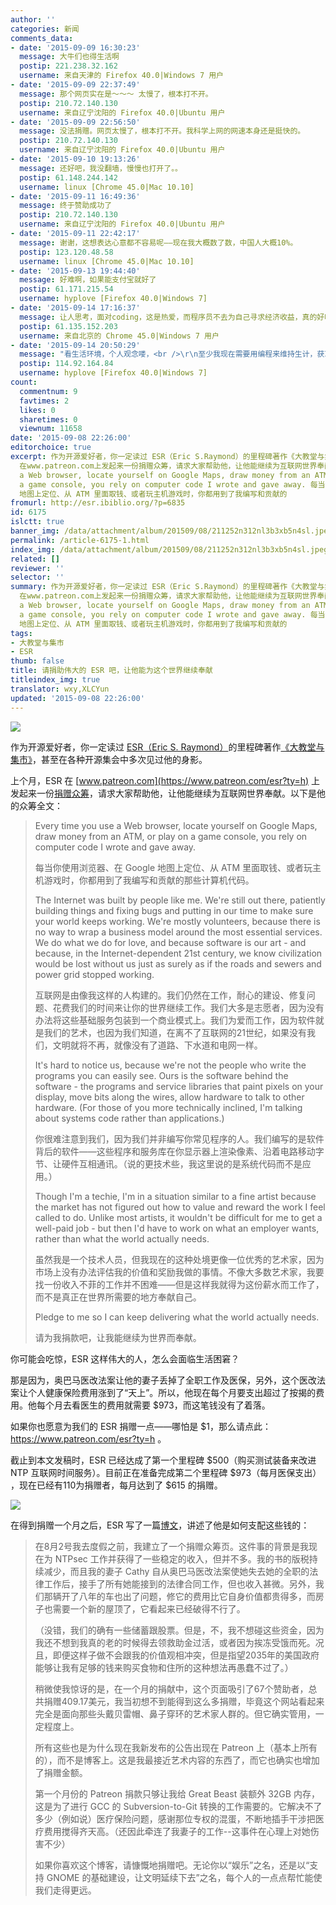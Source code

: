 ```yaml
---
author: ''
categories: 新闻
comments_data:
- date: '2015-09-09 16:30:23'
  message: 大牛们也得生活啊
  postip: 221.238.32.162
  username: 来自天津的 Firefox 40.0|Windows 7 用户
- date: '2015-09-09 22:37:49'
  message: 那个网页实在是～～～ 太慢了，根本打不开。
  postip: 210.72.140.130
  username: 来自辽宁沈阳的 Firefox 40.0|Ubuntu 用户
- date: '2015-09-09 22:56:50'
  message: 没法捐赠。网页太慢了，根本打不开。我科学上网的网速本身还是挺快的。
  postip: 210.72.140.130
  username: 来自辽宁沈阳的 Firefox 40.0|Ubuntu 用户
- date: '2015-09-10 19:13:26'
  message: 还好吧，我没翻墙，慢慢也打开了。。
  postip: 61.148.244.142
  username: linux [Chrome 45.0|Mac 10.10]
- date: '2015-09-11 16:49:36'
  message: 终于赞助成功了
  postip: 210.72.140.130
  username: 来自辽宁沈阳的 Firefox 40.0|Ubuntu 用户
- date: '2015-09-11 22:42:17'
  message: 谢谢，这想表达心意都不容易呢——现在我大概数了数，中国人大概10%。
  postip: 123.120.48.58
  username: linux [Chrome 45.0|Mac 10.10]
- date: '2015-09-13 19:44:40'
  message: 好难啊，如果能支付宝就好了
  postip: 61.171.215.54
  username: hyplove [Firefox 40.0|Windows 7]
- date: '2015-09-14 17:16:37'
  message: 让人思考，面对coding，这是热爱，而程序员不去为自己寻求经济收益，真的好吗？
  postip: 61.135.152.203
  username: 来自北京的 Chrome 45.0|Windows 7 用户
- date: '2015-09-14 20:50:29'
  message: "看生活环境，个人观念喽，<br />\r\n至少我现在需要用编程来维持生计，获取金钱利益。但哪一天，我生活压力没有那么大时，我会用我的空闲时间创造无偿贡献。付出是一种信仰。"
  postip: 114.92.164.84
  username: hyplove [Firefox 40.0|Windows 7]
count:
  commentnum: 9
  favtimes: 2
  likes: 0
  sharetimes: 0
  viewnum: 11658
date: '2015-09-08 22:26:00'
editorchoice: true
excerpt: 作为开源爱好者，你一定读过 ESR（Eric S.Raymond）的里程碑著作《大教堂与集市》，甚至在各种开源集会中多次见过他的身影。 上个月，ESR
  在www.patreon.com上发起来一份捐赠众筹，请求大家帮助他，让他能继续为互联网世界奉献。以下是他的众筹全文：  Every time you use
  a Web browser, locate yourself on Google Maps, draw money from an ATM, or play on
  a game console, you rely on computer code I wrote and gave away. 每当你使用浏览器、在 Google
  地图上定位、从 ATM 里面取钱、或者玩主机游戏时，你都用到了我编写和贡献的
fromurl: http://esr.ibiblio.org/?p=6835
id: 6175
islctt: true
banner_img: /data/attachment/album/201509/08/211252n312nl3b3xb5n4sl.jpeg
permalink: /article-6175-1.html
index_img: /data/attachment/album/201509/08/211252n312nl3b3xb5n4sl.jpeg.thumb.jpg
related: []
reviewer: ''
selector: ''
summary: 作为开源爱好者，你一定读过 ESR（Eric S.Raymond）的里程碑著作《大教堂与集市》，甚至在各种开源集会中多次见过他的身影。 上个月，ESR
  在www.patreon.com上发起来一份捐赠众筹，请求大家帮助他，让他能继续为互联网世界奉献。以下是他的众筹全文：  Every time you use
  a Web browser, locate yourself on Google Maps, draw money from an ATM, or play on
  a game console, you rely on computer code I wrote and gave away. 每当你使用浏览器、在 Google
  地图上定位、从 ATM 里面取钱、或者玩主机游戏时，你都用到了我编写和贡献的
tags:
- 大教堂与集市
- ESR
thumb: false
title: 请捐助伟大的 ESR 吧，让他能为这个世界继续奉献
titleindex_img: true
translator: wxy,XLCYun
updated: '2015-09-08 22:26:00'
---
```


![](/data/attachment/album/201509/08/211252n312nl3b3xb5n4sl.jpeg)


作为开源爱好者，你一定读过 [ESR（Eric S. Raymond）](http://esr.ibiblio.org/)的里程碑著作[《大教堂与集市》](http://www.catb.org/esr/writings/cathedral-bazaar)，甚至在各种开源集会中多次见过他的身影。


上个月，ESR 在 [www.patreon.com](https://www.patreon.com/esr?ty=h) 上发起来一份[捐赠众筹](https://www.patreon.com/esr?ty=h)，请求大家帮助他，让他能继续为互联网世界奉献。以下是他的众筹全文：



> 
> Every time you use a Web browser, locate yourself on Google Maps, draw money from an ATM, or play on a game console, you rely on computer code I wrote and gave away.
> 
> 
> 每当你使用浏览器、在 Google 地图上定位、从 ATM 里面取钱、或者玩主机游戏时，你都用到了我编写和贡献的那些计算机代码。
> 
> 
> The Internet was built by people like me. We're still out there, patiently building things and fixing bugs and putting in our time to make sure your world keeps working. We're mostly volunteers, because there is no way to wrap a business model around the most essential services. We do what we do for love, and because software is our art - and because, in the Internet-dependent 21st century, we know civilization would be lost without us just as surely as if the roads and sewers and power grid stopped working.
> 
> 
> 互联网是由像我这样的人构建的。我们仍然在工作，耐心的建设、修复问题、花费我们的时间来让你的世界继续工作。我们大多是志愿者，因为没有办法将这些基础服务包装到一个商业模式上。我们为爱而工作，因为软件就是我们的艺术，也因为我们知道，在离不了互联网的21世纪，如果没有我们，文明就将不再，就像没有了道路、下水道和电网一样。
> 
> 
> It's hard to notice us, because we're not the people who write the programs you can easily see. Ours is the software behind the software - the programs and service libraries that paint pixels on your display, move bits along the wires, allow hardware to talk to other hardware. (For those of you more technically inclined, I'm talking about systems code rather than applications.)
> 
> 
> 你很难注意到我们，因为我们并非编写你常见程序的人。我们编写的是软件背后的软件——这些程序和服务库在你显示器上渲染像素、沿着电路移动字节、让硬件互相通讯。（说的更技术些，我这里说的是系统代码而不是应用。）
> 
> 
> Though I'm a techie, I'm in a situation similar to a fine artist because the market has not figured out how to value and reward the work I feel called to do. Unlike most artists, it wouldn't be difficult for me to get a well-paid job - but then I'd have to work on what an employer wants, rather than what the world actually needs.
> 
> 
> 虽然我是一个技术人员，但我现在的这种处境更像一位优秀的艺术家，因为市场上没有办法评估我的价值和奖励我做的事情。不像大多数艺术家，我要找一份收入不菲的工作并不困难——但是这样我就得为这份薪水而工作了，而不是真正在世界所需要的地方奉献自己。 
> 
> 
> Pledge to me so I can keep delivering what the world actually needs.
> 
> 
> 请为我捐款吧，让我能继续为世界而奉献。
> 
> 
> 


你可能会吃惊，ESR 这样伟大的人，怎么会面临生活困窘？


那是因为，奥巴马医改法案让他的妻子丢掉了全职工作及医保，另外，这个医改法案让个人健康保险费用涨到了“天上”。所以，他现在每个月要支出超过了按揭的费用。他每个月去看医生的费用就需要 $973，而这笔钱没有了着落。


如果你也愿意为我们的 ESR 捐赠一点——哪怕是 $1，那么请点此：<https://www.patreon.com/esr?ty=h> 。


截止到本文发稿时，ESR 已经达成了第一个里程碑 $500（购买测试装备来改进 NTP 互联网时间服务）。目前正在准备完成第二个里程碑 $973（每月医保支出） ，现在已经有110为捐赠者，每月达到了 $615 的捐赠。


![](/data/attachment/album/201509/08/213722lkwiuwakptvipako.png)


在得到捐赠一个月之后，ESR 写了一篇[博文](http://esr.ibiblio.org/?p=6835)，讲述了他是如何支配这些钱的：



> 
> 在8月2号我去度假之前，我建立了一个捐赠众筹页。这件事的背景是我现在为 NTPsec 工作并获得了一些稳定的收入，但并不多。我的书的版税持续减少，而且我的妻子 Cathy 自从奥巴马医改法案使她失去她的全职的法律工作后，接手了所有她能接到的法律合同工作，但也收入甚微。另外，我们那辆开了八年的车也出了问题，修它的费用比它自身价值都贵得多，而房子也需要一个新的屋顶了，它看起来已经破得不行了。
> 
> 
> （没错，我们的确有一些储蓄跟股票。但是，不，我不想碰这些资金，因为我还不想到我真的老的时候得去领救助金过活，或者因为挨冻受饿而死。况且，即便这样子做不会跟我的价值观相冲突，但是指望2035年的美国政府能够让我有足够的钱来购买食物和住所的这种想法再愚蠢不过了。）
> 
> 
> 稍微使我惊讶的是，在一个月的捐献中，这个页面吸引了67个赞助者，总共捐赠409.17美元，我当初想不到能得到这么多捐赠，毕竟这个网站看起来完全是面向那些头戴贝雷帽、鼻子穿环的艺术家人群的。但它确实管用，一定程度上。
> 
> 
> 所有这些也是为什么现在我新发布的公告出现在 Patreon 上（基本上所有的），而不是博客上。这是我最接近艺术内容的东西了，而它也确实也增加了捐赠金额。
> 
> 
> 第一个月份的 Patreon 捐款只够让我给 Great Beast 装额外 32GB 内存，这是为了进行 GCC 的 Subversion-to-Git 转换的工作需要的。它解决不了多少（例如说）医疗保险问题，感谢那位专权的混蛋，不断地插手干涉把医疗费用搅得齐天高。（还因此牵连了我妻子的工作--这事件在心理上对她伤害不少）
> 
> 
> 如果你喜欢这个博客，请慷慨地捐赠吧。无论你以“娱乐”之名，还是以“支持 GNOME 的基础建设，让文明延续下去”之名，每个人的一点点帮忙能使我们走得更远。
> 
> 
>